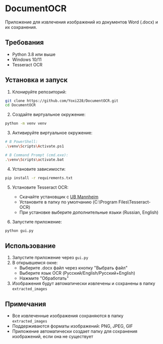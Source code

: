 # DocumentOCR

Приложение для извлечения изображений из документов Word (.docx) и их сохранения.

## Требования

- Python 3.8 или выше
- Windows 10/11
- Tesseract OCR

## Установка и запуск

1. Клонируйте репозиторий:
```bash
git clone https://github.com/Yoxi228/DocumentOCR.git
cd DocumentOCR
```

2. Создайте виртуальное окружение:
```bash
python -m venv venv
```

3. Активируйте виртуальное окружение:
```bash
# В PowerShell:
.\venv\Scripts\Activate.ps1

# В Command Prompt (cmd.exe):
.\venv\Scripts\activate.bat
```

4. Установите зависимости:
```bash
pip install -r requirements.txt
```

5. Установите Tesseract OCR:
   - Скачайте установщик с [UB Mannheim](https://github.com/UB-Mannheim/tesseract/wiki)
   - Установите в папку по умолчанию (C:\Program Files\Tesseract-OCR)
   - При установке выберите дополнительные языки (Russian, English)

6. Запустите приложение:
```bash
python gui.py
```

## Использование

1. Запустите приложение через `gui.py`
2. В открывшемся окне:
   - Выберите .docx файл через кнопку "Выбрать файл"
   - Выберите язык OCR (Русский/English/Русский+English)
   - Нажмите "Обработать"
3. Изображения будут автоматически извлечены и сохранены в папку `extracted_images`

## Примечания

- Все извлеченные изображения сохраняются в папку `extracted_images`
- Поддерживаются форматы изображений: PNG, JPEG, GIF
- Приложение автоматически создает папку для сохранения изображений, если она не существует 